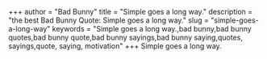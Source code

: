 +++
author = "Bad Bunny"
title = "Simple goes a long way."
description = "the best Bad Bunny Quote: Simple goes a long way."
slug = "simple-goes-a-long-way"
keywords = "Simple goes a long way.,bad bunny,bad bunny quotes,bad bunny quote,bad bunny sayings,bad bunny saying,quotes, sayings,quote, saying, motivation"
+++
Simple goes a long way.
